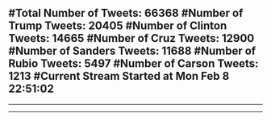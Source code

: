 #Total Number of Tweets: 66368 
#Number of Trump Tweets: 20405
#Number of Clinton Tweets: 14665
#Number of Cruz Tweets: 12900
#Number of Sanders Tweets: 11688
#Number of Rubio Tweets: 5497
#Number of Carson Tweets: 1213
#Current Stream Started at Mon Feb  8 22:51:02
---
---
---
